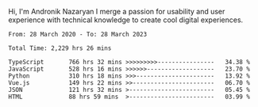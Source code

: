Hi, I'm Andronik Nazaryan
I merge a passion for usability and user experience with technical knowledge to create cool digital experiences.


<!--START_SECTION:waka-->

```text
From: 28 March 2020 - To: 28 March 2023

Total Time: 2,229 hrs 26 mins

TypeScript       766 hrs 32 mins >>>>>>>>>----------------   34.38 %
JavaScript       528 hrs 16 mins >>>>>>-------------------   23.70 %
Python           310 hrs 18 mins >>>----------------------   13.92 %
Vue.js           149 hrs 22 mins >>-----------------------   06.70 %
JSON             121 hrs 32 mins >------------------------   05.45 %
HTML             88 hrs 59 mins  >------------------------   03.99 %
```

<!--END_SECTION:waka-->
